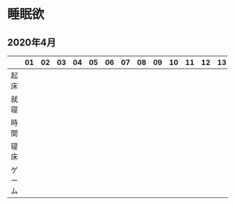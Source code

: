# 睡眠欲

## 2020年4月

| | 01 | 02 | 03 | 04 | 05 | 06 | 07 | 08 | 09 | 10 | 11 | 12 | 13 | 14 | 15 | 16 | 17 | 18 | 19 | 20 | 21 | 22 | 23 | 24 | 25 | 26 | 27 | 28 | 29 | 30 |
|---|---|---|---|---|---|---|---|---|---|---|---|---|---|---|---|---|---|---|---|---|---|---|---|---|---|---|---|---|---|---|
|起床| | | | | | | | | | | | | | | | | | | | | | | | | | | | | | |
|就寝| | | | | | | | | | | | | | | | | | | | | | | | | | | | | | |
|時間| | | | | | | | | | | | | | | | | | | | | | | | | | | | | | |
|寝床| | | | | | | | | | | | | | | | | | | | | | | | | | | | | | |
|ゲーム| | | | | | | | | | | | | | | | | | | | | | | | | | | | | | |
